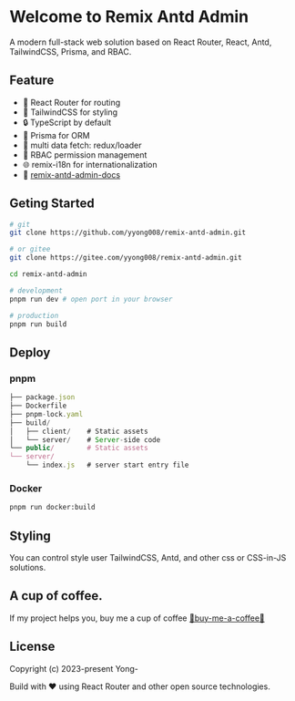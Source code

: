 # Welcome to Remix Antd Admin

A modern full-stack web solution based on React Router, React, Antd, TailwindCSS, Prisma, and RBAC.

## Feature

- 🚀 React Router for routing
- 🎉 TailwindCSS for styling
- 🔒 TypeScript by default
- 📖 Prisma for ORM
- 🔄 multi data fetch: redux/loader
- 🔐 RBAC permission management
- 🌐 remix-i18n for internationalization
- 📖 [remix-antd-admin-docs](https://remix-antd-admin-docs.vercel.app/)

## Geting Started

```sh
# git
git clone https://github.com/yyong008/remix-antd-admin.git

# or gitee
git clone https://gitee.com/yyong008/remix-antd-admin.git

cd remix-antd-admin

# development
pnpm run dev # open port in your browser

# production
pnpm run build
```

## Deploy

### pnpm

```ts
├── package.json
├── Dockerfile
├── pnpm-lock.yaml
├── build/
│   ├── client/    # Static assets
│   └── server/    # Server-side code
└── public/        # Static assets
└── server/
    └── index.js   # server start entry file
```

### Docker

```sh
pnpm run docker:build
```

## Styling

You can control style user TailwindCSS, Antd, and other css or CSS-in-JS solutions.

## A cup of coffee.

If my project helps you, buy me a cup of coffee [💌buy-me-a-coffee💌](https://github.com/yyong008/buy-me-a-coffee)

## License

Copyright (c) 2023-present Yong-

Build with ❤️ using React Router and other open source technologies.
